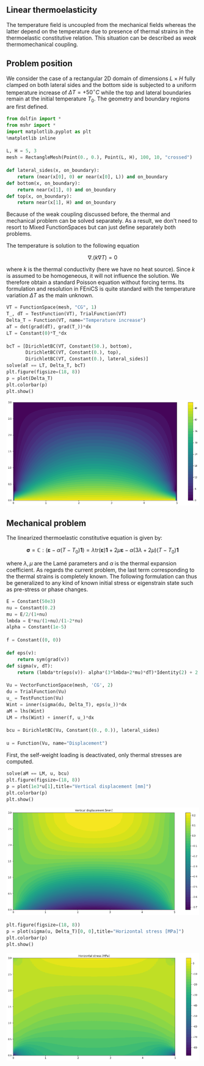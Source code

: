 ## Linear thermoelasticity

The temperature field is uncoupled from the mechanical fields whereas the latter depend on the temperature due to presence of thermal strains in the thermoelastic constitutive relation. This situation can be described as *weak* thermomechanical coupling.
 

## Problem position

We consider the case of a rectangular 2D domain of dimensions $L\times H$ fully clamped on both lateral sides and the bottom side is subjected to a uniform temperature increase of $\Delta T = +50^{\circ}C$ while the top and lateral boundaries remain at the initial temperature $T_0$. The geometry and boundary regions are first defined.


```python
from dolfin import *
from mshr import *
import matplotlib.pyplot as plt
%matplotlib inline

L, H = 5, 3
mesh = RectangleMesh(Point(0., 0.), Point(L, H), 100, 10, "crossed")

def lateral_sides(x, on_boundary):
    return (near(x[0], 0) or near(x[0], L)) and on_boundary
def bottom(x, on_boundary):
    return near(x[1], 0) and on_boundary
def top(x, on_boundary):
    return near(x[1], H) and on_boundary
```

Because of the weak coupling discussed before, the thermal and mechanical problem can be solved separately. As a result, we don't need to resort to Mixed FunctionSpaces but can just define separately both problems.


The temperature is solution to the following equation

$$\nabla .(k\nabla T) = 0$$

where $k$ is the thermal conductivity (here we have no heat source). Since $k$ is assumed to be homogeneous, it will not influence the solution. We therefore obtain a standard Poisson equation without forcing terms. Its formulation and resolution in FEniCS is quite standard with the temperature variation $\Delta T$ as the main unknown.



```python
VT = FunctionSpace(mesh, "CG", 1)
T_, dT = TestFunction(VT), TrialFunction(VT)
Delta_T = Function(VT, name="Temperature increase")
aT = dot(grad(dT), grad(T_))*dx
LT = Constant(0)*T_*dx

bcT = [DirichletBC(VT, Constant(50.), bottom), 
       DirichletBC(VT, Constant(0.), top),
       DirichletBC(VT, Constant(0.), lateral_sides)]
solve(aT == LT, Delta_T, bcT)
plt.figure(figsize=(18, 8))
p = plot(Delta_T)
plt.colorbar(p)
plt.show()
```


    
![png](1_thermoelasticity_files/1_thermoelasticity_3_0.png)
    


## Mechanical problem

The linearized thermoelastic constitutive equation is given by:

$$\begin{equation}
\boldsymbol{\sigma} = \mathbb{C}:(\boldsymbol{\varepsilon}-\alpha(T-T_0)\boldsymbol{1}) = \lambda\text{tr}(\boldsymbol{\varepsilon})\boldsymbol{1}+2\mu\boldsymbol{\varepsilon} -\alpha(3\lambda+2\mu)(T-T_0)\boldsymbol{1} 
\end{equation}$$

where $\lambda,\mu$ are the Lamé parameters and $\alpha$ is the thermal expansion coefficient. As regards the current problem, the last term corresponding to the thermal strains is completely known. The following formulation can thus be generalized to any kind of known initial stress or eigenstrain state such as pre-stress or phase changes.


```python
E = Constant(50e3)
nu = Constant(0.2)
mu = E/2/(1+nu)
lmbda = E*nu/(1+nu)/(1-2*nu)
alpha = Constant(1e-5)

f = Constant((0, 0))

def eps(v):
    return sym(grad(v))
def sigma(v, dT):
    return (lmbda*tr(eps(v))- alpha*(3*lmbda+2*mu)*dT)*Identity(2) + 2.0*mu*eps(v)

Vu = VectorFunctionSpace(mesh, 'CG', 2)
du = TrialFunction(Vu)
u_ = TestFunction(Vu)
Wint = inner(sigma(du, Delta_T), eps(u_))*dx
aM = lhs(Wint)
LM = rhs(Wint) + inner(f, u_)*dx

bcu = DirichletBC(Vu, Constant((0., 0.)), lateral_sides)

u = Function(Vu, name="Displacement")
```

First, the self-weight loading is deactivated, only thermal stresses are computed.


```python
solve(aM == LM, u, bcu)
plt.figure(figsize=(18, 8))
p = plot(1e3*u[1],title="Vertical displacement [mm]")
plt.colorbar(p)
plt.show()
```


    
![png](1_thermoelasticity_files/1_thermoelasticity_8_0.png)
    



```python
plt.figure(figsize=(18, 8))
p = plot(sigma(u, Delta_T)[0, 0],title="Horizontal stress [MPa]")
plt.colorbar(p)
plt.show()
```


    
![png](1_thermoelasticity_files/1_thermoelasticity_9_0.png)
    



```python

```


```python

```
